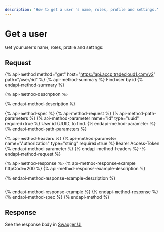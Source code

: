 ```yaml
---
description: 'How to get a user''s name, roles, profile and settings.'
---
```


# Get a user

Get your user's name, roles, profile and settings:

## Request

{% api-method method="get" host="https://api.accp.tradecloud1.com/v2" path="/user/:id" %}
{% api-method-summary %}
Find user by id
{% endapi-method-summary %}

{% api-method-description %}

{% endapi-method-description %}

{% api-method-spec %}
{% api-method-request %}
{% api-method-path-parameters %}
{% api-method-parameter name="id" type="uuid" required=true %}
User id \(UUID\) to find.
{% endapi-method-parameter %}
{% endapi-method-path-parameters %}

{% api-method-headers %}
{% api-method-parameter name="Authorization" type="string" required=true %}
Bearer Access-Token
{% endapi-method-parameter %}
{% endapi-method-headers %}
{% endapi-method-request %}

{% api-method-response %}
{% api-method-response-example httpCode=200 %}
{% api-method-response-example-description %}

{% endapi-method-response-example-description %}

```

```
{% endapi-method-response-example %}
{% endapi-method-response %}
{% endapi-method-spec %}
{% endapi-method %}

## Response

See the response body in [Swagger UI](https://swagger-ui.s.tradecloud1.com/?url=https://api.accp.tradecloud1.com/v2/user/specs.yaml#/user/findUserByIdRoute)

